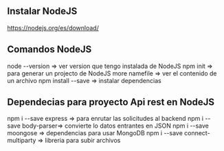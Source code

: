 ## Instalar NodeJS
https://nodejs.org/es/download/

## Comandos NodeJS
node --version => ver version que tengo instalada de NodeJS
npm init => para generar un projecto de NodeJS
more namefile => ver el contenido de un archivo
npm install --save => instalar dependencias

## Dependecias para proyecto Api rest en NodeJS
npm i --save express => para enrutar las solicitudes al backend
npm i --save body-parser=> convierte lo datos entrantes en JSON
npm i --save moongose => dependencias para usar MongoDB
npm i --save connect-multiparty => libreria para subir archivos
